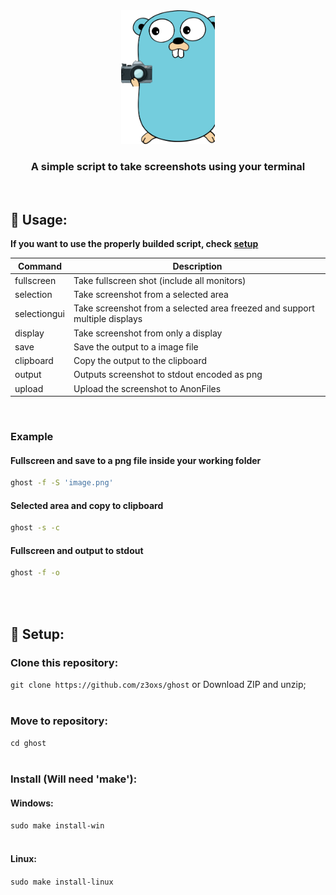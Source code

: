 <div align="center">
    <img src="./assets/logo.png" width="150" />
    <h3>A simple script to take screenshots using your terminal</h3>
</div>

&nbsp;
## 🚀 Usage:
**If you want to use the properly builded script, check <a href="#setup">setup</a>**

| Command    |     Description    |
| ------------- | ------------------ |
| fullscreen |  Take fullscreen shot (include all monitors) |
| selection | Take screenshot from a selected area |
| selectiongui | Take screenshot from a selected area freezed and support multiple displays |
| display | Take screenshot from only a display |
| save | Save the output to a image file |
| clipboard | Copy the output to the clipboard |
| output | Outputs screenshot to stdout encoded as png |
| upload | Upload the screenshot to AnonFiles |

&nbsp;
### Example
#### Fullscreen and save to a png file inside your working folder
```bash
ghost -f -S 'image.png'
```
#### Selected area and copy to clipboard
```bash
ghost -s -c
```
#### Fullscreen and output to stdout
```bash
ghost -f -o
```

<br><br>
<a name="setup"></a>
## 🔧 Setup:
### Clone this repository:<br>
`git clone https://github.com/z3oxs/ghost` or Download ZIP and unzip;<br><br>
### Move to repository:<br>
`cd ghost`<br><br>
### Install (Will need 'make'):<br>
#### Windows:<br>
`sudo make install-win`<br><br>
#### Linux:<br>
`sudo make install-linux`<br><br>
